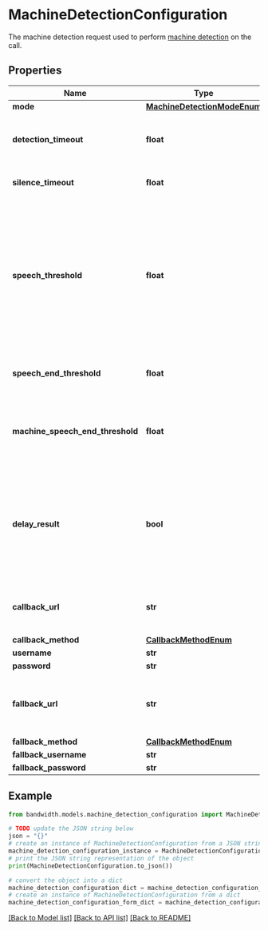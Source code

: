 # MachineDetectionConfiguration

The machine detection request used to perform <a href='/docs/voice/guides/machineDetection'>machine detection</a> on the call.

## Properties

Name | Type | Description | Notes
------------ | ------------- | ------------- | -------------
**mode** | [**MachineDetectionModeEnum**](MachineDetectionModeEnum.md) |  | [optional] 
**detection_timeout** | **float** | The timeout used for the whole operation, in seconds. If no result is determined in this period, a callback with a &#x60;timeout&#x60; result is sent. | [optional] [default to 15]
**silence_timeout** | **float** | If no speech is detected in this period, a callback with a &#39;silence&#39; result is sent. | [optional] [default to 10]
**speech_threshold** | **float** | When speech has ended and a result couldn&#39;t be determined based on the audio content itself, this value is used to determine if the speaker is a machine based on the speech duration. If the length of the speech detected is greater than or equal to this threshold, the result will be &#39;answering-machine&#39;. If the length of speech detected is below this threshold, the result will be &#39;human&#39;. | [optional] [default to 10]
**speech_end_threshold** | **float** | Amount of silence (in seconds) before assuming the callee has finished speaking. | [optional] [default to 5]
**machine_speech_end_threshold** | **float** | When an answering machine is detected, the amount of silence (in seconds) before assuming the message has finished playing.  If not provided it will default to the speechEndThreshold value. | [optional] 
**delay_result** | **bool** | If set to &#39;true&#39; and if an answering machine is detected, the &#39;answering-machine&#39; callback will be delayed until the machine is done speaking, or an end of message tone is detected, or until the &#39;detectionTimeout&#39; is exceeded. If false, the &#39;answering-machine&#39; result is sent immediately. | [optional] [default to False]
**callback_url** | **str** | The URL to send the &#39;machineDetectionComplete&#39; webhook when the detection is completed. Only for &#39;async&#39; mode. | [optional] 
**callback_method** | [**CallbackMethodEnum**](CallbackMethodEnum.md) |  | [optional] 
**username** | **str** | Basic auth username. | [optional] 
**password** | **str** | Basic auth password. | [optional] 
**fallback_url** | **str** | A fallback URL which, if provided, will be used to retry the machine detection complete webhook delivery in case &#x60;callbackUrl&#x60; fails to respond | [optional] 
**fallback_method** | [**CallbackMethodEnum**](CallbackMethodEnum.md) |  | [optional] 
**fallback_username** | **str** | Basic auth username. | [optional] 
**fallback_password** | **str** | Basic auth password. | [optional] 

## Example

```python
from bandwidth.models.machine_detection_configuration import MachineDetectionConfiguration

# TODO update the JSON string below
json = "{}"
# create an instance of MachineDetectionConfiguration from a JSON string
machine_detection_configuration_instance = MachineDetectionConfiguration.from_json(json)
# print the JSON string representation of the object
print(MachineDetectionConfiguration.to_json())

# convert the object into a dict
machine_detection_configuration_dict = machine_detection_configuration_instance.to_dict()
# create an instance of MachineDetectionConfiguration from a dict
machine_detection_configuration_form_dict = machine_detection_configuration.from_dict(machine_detection_configuration_dict)
```
[[Back to Model list]](../README.md#documentation-for-models) [[Back to API list]](../README.md#documentation-for-api-endpoints) [[Back to README]](../README.md)


